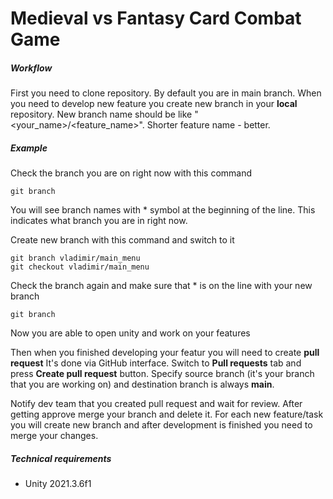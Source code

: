 # Medieval vs Fantasy Card Combat Game

##### Workflow
First you need to clone repository. By default you are in main branch.
When you need to develop new feature you create new branch in your **local** repository.
New branch name should be like "<your_name>/<feature_name>". Shorter feature name - better.

##### Example
Check the branch you are on right now with this command
```
git branch
```
You will see branch names with * symbol at the beginning of the line. This indicates what branch you are in right now.

Create new branch with this command and switch to it
```
git branch vladimir/main_menu
git checkout vladimir/main_menu
```

Check the branch again and make sure that * is on the line with your new branch
```
git branch
```
Now you are able to open unity and work on your features

Then when you finished developing your featur you will need to create **pull request**
It's done via GitHub interface. Switch to **Pull requests** tab and press **Create pull request** button.
Specify source branch (it's your branch that you are working on) and destination branch is always **main**.

Notify dev team that you created pull request and wait for review. After getting approve merge your branch and delete it.
For each new feature/task you will create new branch and after development is finished you need to merge your changes.

##### Technical requirements
- Unity 2021.3.6f1